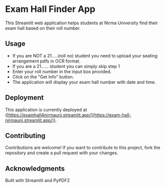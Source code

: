 # Exam Hall Finder App
This Streamlit web application helps students at Nirma University find their exam hall based on their roll number. 

## Usage
- If you are NOT a 21.....(roll no) student you need to upload your seating arrangement pdfs in OCR format.
- If you are a 21...... student you can simply skip step 1
- Enter your roll number in the input box provided.
- Click on the "Get Info" button.
- The application will display your exam hall number with date and time.

## Deployment
This application is currently deployed at ([https://examhall4nirmauni.streamlit.app/](https://exam-hall-nirmauni.streamlit.app/)).

## Contributing
Contributions are welcome! If you want to contribute to this project, fork the repository and create a pull request with your changes.

## Acknowledgments
Built with Streamlit and PyPDF2
